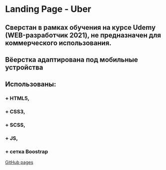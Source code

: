 
# Landing Page - Uber

## Сверстан в рамках обучения на курсе Udemy (WEB-разработчик 2021), не предназначен для коммерческого использования.
## Вёерстка адаптирована под мобильные устройства
## Использованы: 
  ### + HTML5,
  ### + CSS3,
  ### + SCSS,
  ### + JS,
  ### + сетка Boostrap
[GitHub pages](https://safonix.github.io/uber/)
